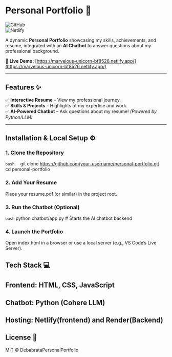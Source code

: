 # **Personal Portfolio** 🚀  

![GitHub](https://img.shields.io/github/license/your-username/personal-portfolio?color=blue)  
![Netlify](https://img.shields.io/netlify/your-deploy-id?label=Netlify%20Deployment)  

A dynamic **Personal Portfolio** showcasing my skills, achievements, and resume, integrated with an **AI Chatbot** to answer questions about my professional background.  

🔗 **Live Demo:** [https://marvelous-unicorn-bf8526.netlify.app/](https://marvelous-unicorn-bf8526.netlify.app/)  

---

## **Features** ✨  
✅ **Interactive Resume** – View my professional journey.  
✅ **Skills & Projects** – Highlights of my expertise and work.  
✅ **AI-Powered Chatbot** – Ask questions about my resume! *(Powered by Python/LLM)*  

---

## **Installation & Local Setup** ⚙️  

### **1. Clone the Repository**  
```bash  ```
git clone https://github.com/your-username/personal-portfolio.git  
cd personal-portfolio  

### **2. Add Your Resume**
Place your resume.pdf (or similar) in the project root.

### **3. Run the Chatbot (Optional)**
```bash```
python chatbot/app.py  # Starts the AI chatbot backend  

### **4. Launch the Portfolio**
Open index.html in a browser or use a local server (e.g., VS Code’s Live Server).

## **Tech Stack** 💻
## Frontend: HTML, CSS, JavaScript

## Chatbot: Python (Cohere LLM)

## Hosting: Netlify(frontend) and Render(Backend)


## License 📄
MIT © DebabrataPersonalPortfolio
